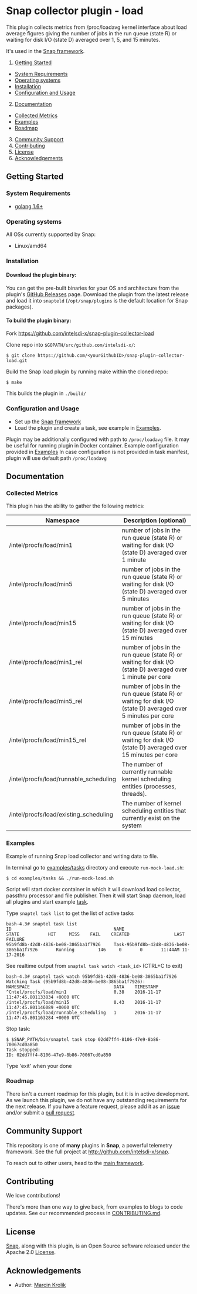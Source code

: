 # Snap collector plugin - load
This plugin collects metrics from /proc/loadavg kernel interface about load average figures giving the number of jobs in the run queue (state R) or waiting for disk I/O (state D) averaged over 1, 5, and 15 minutes.  

It's used in the [Snap framework](http://github.com:intelsdi-x/snap).

1. [Getting Started](#getting-started)
  * [System Requirements](#system-requirements)
  * [Operating systems](#operating-systems)
  * [Installation](#installation)
  * [Configuration and Usage](#configuration-and-usage)
2. [Documentation](#documentation)
  * [Collected Metrics](#collected-metrics)
  * [Examples](#examples)
  * [Roadmap](#roadmap)
3. [Community Support](#community-support)
4. [Contributing](#contributing)
5. [License](#license-and-authors)
6. [Acknowledgements](#acknowledgements)

## Getting Started
### System Requirements
* [golang 1.6+](https://golang.org/dl/)

### Operating systems
All OSs currently supported by Snap:
* Linux/amd64

### Installation
#### Download the plugin binary:

You can get the pre-built binaries for your OS and architecture from the plugin's [GitHub Releases](https://github.com/intelsdi-x/snap-plugin-collector-load/releases) page. Download the plugin from the latest release and load it into `snapteld` (`/opt/snap/plugins` is the default location for Snap packages).

#### To build the plugin binary:
Fork https://github.com/intelsdi-x/snap-plugin-collector-load

Clone repo into `$GOPATH/src/github.com/intelsdi-x/`:

```
$ git clone https://github.com/<yourGithubID>/snap-plugin-collector-load.git
```

Build the Snap load plugin by running make within the cloned repo:
```
$ make
```
This builds the plugin in `./build/`

### Configuration and Usage
* Set up the [Snap framework](https://github.com/intelsdi-x/snap#getting-started)
* Load the plugin and create a task, see example in [Examples](#examples).

Plugin may be additionally configured with path to `/proc/loadavg` file. It may be useful for running plugin in Docker container.
Example configuration provided in [Examples](#examples)
In case configuration is not provided in task manifest, plugin will use default path `/proc/loadavg`

## Documentation

### Collected Metrics
This plugin has the ability to gather the following metrics:

Namespace | Description (optional)
----------|-----------------------
/intel/procfs/load/min1 | number of jobs in the run queue (state R) or waiting for disk I/O (state D) averaged over 1 minute
/intel/procfs/load/min5 | number of jobs in the run queue (state R) or waiting for disk I/O (state D) averaged over 5 minutes
/intel/procfs/load/min15 | number of jobs in the run queue (state R) or waiting for disk I/O (state D) averaged over 15 minutes
/intel/procfs/load/min1_rel | number of jobs in the run queue (state R) or waiting for disk I/O (state D) averaged over 1 minute per core
/intel/procfs/load/min5_rel | number of jobs in the run queue (state R) or waiting for disk I/O (state D) averaged over 5 minutes per core
/intel/procfs/load/min15_rel | number of jobs in the run queue (state R) or waiting for disk I/O (state D) averaged over 15 minutes per core
/intel/procfs/load/runnable_scheduling | The number of currently runnable kernel scheduling entities (processes, threads).
/intel/procfs/load/existing_scheduling | The number of kernel scheduling entities that currently exist on the system

### Examples
Example of running Snap load collector and writing data to file.

In terminal go to [examples/tasks](examples/tasks) directory and execute `run-mock-load.sh`:
```
$ cd examples/tasks && ./run-mock-load.sh
```

Script will start docker container in which it will download load collector, passthru processor and file publisher.
Then it will start Snap daemon, load all plugins and start example [task](examples/tasks/task-load.json).

Type `snaptel task list` to get the list of active tasks
```
bash-4.3# snaptel task list
ID                                       NAME                                            STATE           HIT     MISS    FAIL    CREATED                 LAST FAILURE
95b9fd8b-42d8-4836-be08-3865ba1f7926     Task-95b9fd8b-42d8-4836-be08-3865ba1f7926       Running         146     0       0       11:44AM 11-17-2016
```

See realtime output from `snaptel task watch <task_id>` (CTRL+C to exit)
```
bash-4.3# snaptel task watch 95b9fd8b-42d8-4836-be08-3865ba1f7926
Watching Task (95b9fd8b-42d8-4836-be08-3865ba1f7926):
NAMESPACE                                DATA    TIMESTAMP
^Cntel/procfs/load/min1                  0.38    2016-11-17 11:47:45.801133834 +0000 UTC
/intel/procfs/load/min15                 0.43    2016-11-17 11:47:45.801146089 +0000 UTC
/intel/procfs/load/runnable_scheduling   1       2016-11-17 11:47:45.801163284 +0000 UTC
```

Stop task:
```
$ $SNAP_PATH/bin/snaptel task stop 02dd7ff4-8106-47e9-8b86-70067cd0a850
Task stopped:
ID: 02dd7ff4-8106-47e9-8b86-70067cd0a850
```

Type 'exit' when your done

### Roadmap
There isn't a current roadmap for this plugin, but it is in active development. As we launch this plugin, we do not have any outstanding requirements for the next release. If you have a feature request, please add it as an [issue](https://github.com/intelsdi-x/snap-plugin-collector-load/issues/new) and/or submit a [pull request](https://github.com/intelsdi-x/snap-plugin-collector-load/pulls).

## Community Support
This repository is one of **many** plugins in **Snap**, a powerful telemetry framework. See the full project at http://github.com/intelsdi-x/snap.

To reach out to other users, head to the [main framework](https://github.com/intelsdi-x/snap#community-support).

## Contributing
We love contributions!

There's more than one way to give back, from examples to blogs to code updates. See our recommended process in [CONTRIBUTING.md](CONTRIBUTING.md).

## License
[Snap](http://github.com:intelsdi-x/snap), along with this plugin, is an Open Source software released under the Apache 2.0 [License](LICENSE).

## Acknowledgements
* Author: [Marcin Krolik](https://github.com/marcin-krolik/)
